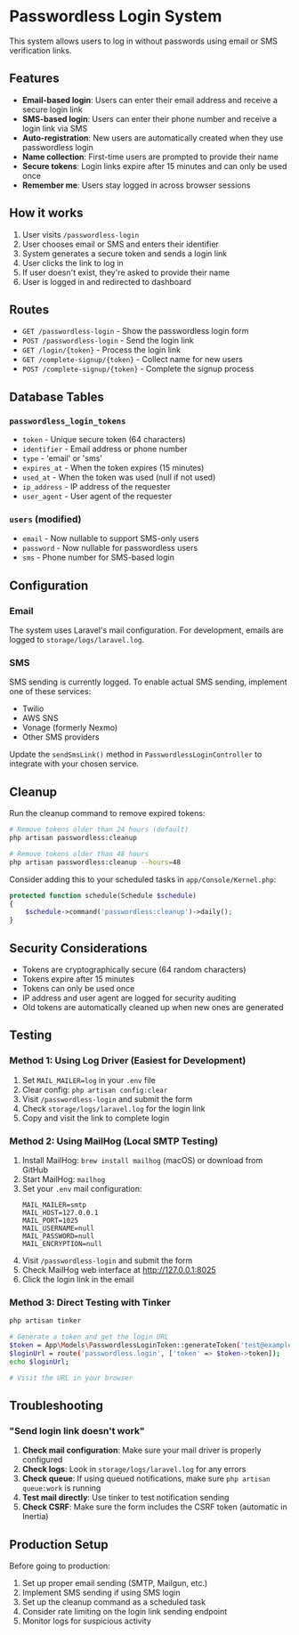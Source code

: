# Passwordless Login System

This system allows users to log in without passwords using email or SMS verification links.

## Features

- **Email-based login**: Users can enter their email address and receive a secure login link
- **SMS-based login**: Users can enter their phone number and receive a login link via SMS
- **Auto-registration**: New users are automatically created when they use passwordless login
- **Name collection**: First-time users are prompted to provide their name
- **Secure tokens**: Login links expire after 15 minutes and can only be used once
- **Remember me**: Users stay logged in across browser sessions

## How it works

1. User visits `/passwordless-login`
2. User chooses email or SMS and enters their identifier
3. System generates a secure token and sends a login link
4. User clicks the link to log in
5. If user doesn't exist, they're asked to provide their name
6. User is logged in and redirected to dashboard

## Routes

- `GET /passwordless-login` - Show the passwordless login form
- `POST /passwordless-login` - Send the login link
- `GET /login/{token}` - Process the login link
- `GET /complete-signup/{token}` - Collect name for new users
- `POST /complete-signup/{token}` - Complete the signup process

## Database Tables

### `passwordless_login_tokens`
- `token` - Unique secure token (64 characters)
- `identifier` - Email address or phone number
- `type` - 'email' or 'sms'
- `expires_at` - When the token expires (15 minutes)
- `used_at` - When the token was used (null if not used)
- `ip_address` - IP address of the requester
- `user_agent` - User agent of the requester

### `users` (modified)
- `email` - Now nullable to support SMS-only users
- `password` - Now nullable for passwordless users
- `sms` - Phone number for SMS-based login

## Configuration

### Email
The system uses Laravel's mail configuration. For development, emails are logged to `storage/logs/laravel.log`.

### SMS
SMS sending is currently logged. To enable actual SMS sending, implement one of these services:
- Twilio
- AWS SNS
- Vonage (formerly Nexmo)
- Other SMS providers

Update the `sendSmsLink()` method in `PasswordlessLoginController` to integrate with your chosen service.

## Cleanup

Run the cleanup command to remove expired tokens:

```bash
# Remove tokens older than 24 hours (default)
php artisan passwordless:cleanup

# Remove tokens older than 48 hours
php artisan passwordless:cleanup --hours=48
```

Consider adding this to your scheduled tasks in `app/Console/Kernel.php`:

```php
protected function schedule(Schedule $schedule)
{
    $schedule->command('passwordless:cleanup')->daily();
}
```

## Security Considerations

- Tokens are cryptographically secure (64 random characters)
- Tokens expire after 15 minutes
- Tokens can only be used once
- IP address and user agent are logged for security auditing
- Old tokens are automatically cleaned up when new ones are generated

## Testing

### Method 1: Using Log Driver (Easiest for Development)

1. Set `MAIL_MAILER=log` in your `.env` file
2. Clear config: `php artisan config:clear`
3. Visit `/passwordless-login` and submit the form
4. Check `storage/logs/laravel.log` for the login link
5. Copy and visit the link to complete login

### Method 2: Using MailHog (Local SMTP Testing)

1. Install MailHog: `brew install mailhog` (macOS) or download from GitHub
2. Start MailHog: `mailhog`
3. Set your `.env` mail configuration:
   ```
   MAIL_MAILER=smtp
   MAIL_HOST=127.0.0.1
   MAIL_PORT=1025
   MAIL_USERNAME=null
   MAIL_PASSWORD=null
   MAIL_ENCRYPTION=null
   ```
4. Visit `/passwordless-login` and submit the form
5. Check MailHog web interface at http://127.0.0.1:8025
6. Click the login link in the email

### Method 3: Direct Testing with Tinker

```bash
php artisan tinker

# Generate a token and get the login URL
$token = App\Models\PasswordlessLoginToken::generateToken('test@example.com', 'email');
$loginUrl = route('passwordless.login', ['token' => $token->token]);
echo $loginUrl;

# Visit the URL in your browser
```

## Troubleshooting

### "Send login link doesn't work"

1. **Check mail configuration**: Make sure your mail driver is properly configured
2. **Check logs**: Look in `storage/logs/laravel.log` for any errors
3. **Check queue**: If using queued notifications, make sure `php artisan queue:work` is running
4. **Test mail directly**: Use tinker to test notification sending
5. **Check CSRF**: Make sure the form includes the CSRF token (automatic in Inertia)

## Production Setup

Before going to production:

1. Set up proper email sending (SMTP, Mailgun, etc.)
2. Implement SMS sending if using SMS login
3. Set up the cleanup command as a scheduled task
4. Consider rate limiting on the login link sending endpoint
5. Monitor logs for suspicious activity
